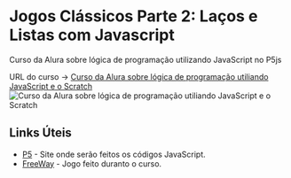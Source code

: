 # Jogos Clássicos Parte 2: Laços e Listas com Javascript

Curso da Alura sobre lógica de programação utilizando JavaScript no P5js

URL do curso -> [Curso da Alura sobre lógica de programação utiliando JavaScript e o Scratch](https://cursos.alura.com.br/course/javascript-listas-lacos)
![Curso da Alura sobre lógica de programação utiliando JavaScript e o Scratch](https://www.alura.com.br/assets/api/share/curso-javascript-listas-lacos.png)

## Links Úteis
* [P5](https://editor.p5js.org/) - Site onde serão feitos os códigos JavaScript.
* [FreeWay](https://editor.p5js.org/Volaxy/full/NuxoU-IP-) - Jogo feito duranto o curso.

